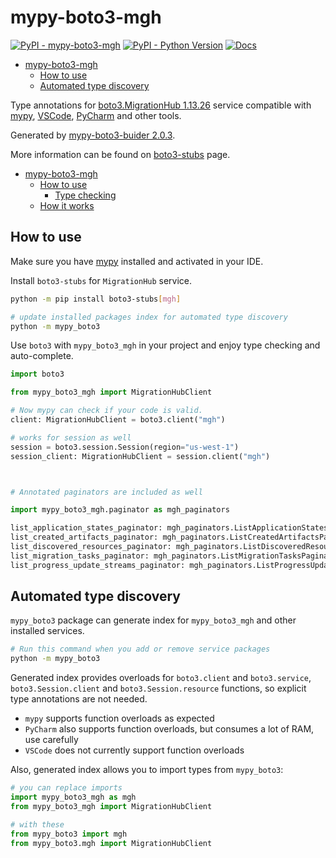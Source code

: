 # mypy-boto3-mgh

[![PyPI - mypy-boto3-mgh](https://img.shields.io/pypi/v/mypy-boto3-mgh.svg?color=blue)](https://pypi.org/project/mypy-boto3-mgh)
[![PyPI - Python Version](https://img.shields.io/pypi/pyversions/mypy-boto3-mgh.svg?color=blue)](https://pypi.org/project/mypy-boto3-mgh)
[![Docs](https://img.shields.io/readthedocs/mypy-boto3-builder.svg?color=blue)](https://mypy-boto3-builder.readthedocs.io/)

- [mypy-boto3-mgh](#mypy-boto3-mgh)
  - [How to use](#how-to-use)
  - [Automated type discovery](#automated-type-discovery)


Type annotations for
[boto3.MigrationHub 1.13.26](https://boto3.amazonaws.com/v1/documentation/api/1.13.26/reference/services/mgh.html#MigrationHub) service
compatible with [mypy](https://github.com/python/mypy), [VSCode](https://code.visualstudio.com/),
[PyCharm](https://www.jetbrains.com/pycharm/) and other tools.

Generated by [mypy-boto3-buider 2.0.3](https://github.com/vemel/mypy_boto3_builder).

More information can be found on [boto3-stubs](https://pypi.org/project/boto3-stubs/) page.

- [mypy-boto3-mgh](#mypy-boto3-mgh)
  - [How to use](#how-to-use)
    - [Type checking](#type-checking)
  - [How it works](#how-it-works)

## How to use

Make sure you have [mypy](https://github.com/python/mypy) installed and activated in your IDE.

Install `boto3-stubs` for `MigrationHub` service.

```bash
python -m pip install boto3-stubs[mgh]

# update installed packages index for automated type discovery
python -m mypy_boto3
```

Use `boto3` with `mypy_boto3_mgh` in your project and enjoy type checking and auto-complete.

```python
import boto3

from mypy_boto3_mgh import MigrationHubClient

# Now mypy can check if your code is valid.
client: MigrationHubClient = boto3.client("mgh")

# works for session as well
session = boto3.session.Session(region="us-west-1")
session_client: MigrationHubClient = session.client("mgh")



# Annotated paginators are included as well

import mypy_boto3_mgh.paginator as mgh_paginators

list_application_states_paginator: mgh_paginators.ListApplicationStatesPaginator = client.get_paginator("list_application_states")
list_created_artifacts_paginator: mgh_paginators.ListCreatedArtifactsPaginator = client.get_paginator("list_created_artifacts")
list_discovered_resources_paginator: mgh_paginators.ListDiscoveredResourcesPaginator = client.get_paginator("list_discovered_resources")
list_migration_tasks_paginator: mgh_paginators.ListMigrationTasksPaginator = client.get_paginator("list_migration_tasks")
list_progress_update_streams_paginator: mgh_paginators.ListProgressUpdateStreamsPaginator = client.get_paginator("list_progress_update_streams")
```

## Automated type discovery

`mypy_boto3` package can generate index for `mypy_boto3_mgh` and other installed services.

```bash
# Run this command when you add or remove service packages
python -m mypy_boto3
```

Generated index provides overloads for `boto3.client` and `boto3.service`,
`boto3.Session.client` and `boto3.Session.resource` functions,
so explicit type annotations are not needed.

- `mypy` supports function overloads as expected
- `PyCharm` also supports function overloads, but consumes a lot of RAM, use carefully
- `VSCode` does not currently support function overloads

Also, generated index allows you to import types from `mypy_boto3`:

```python
# you can replace imports
import mypy_boto3_mgh as mgh
from mypy_boto3_mgh import MigrationHubClient

# with these
from mypy_boto3 import mgh
from mypy_boto3.mgh import MigrationHubClient
```